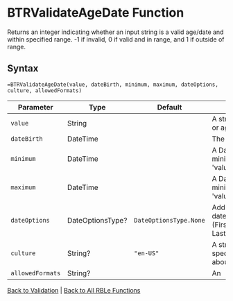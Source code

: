 # BTRValidateAgeDate Function

Returns an integer indicating whether an input string is a valid age/date and within specified range. -1 if invalid, 0 if valid and in range, and 1 if outside of range.

## Syntax

```excel
=BTRValidateAgeDate(value, dateBirth, minimum, maximum, dateOptions, culture, allowedFormats)
```

Parameter | Type | Default | Description
---|---|---|---
`value` | String |  | A string that contains a date or age to validate.
`dateBirth` | DateTime |  | The participant's date of birth.
`minimum` | DateTime |  | A DateTime representing the minimum value allowed if 'value' is a date.
`maximum` | DateTime |  | A DateTime representing the minimum value allowed if 'value' is a date.
`dateOptions` | DateOptionsType? | `DateOptionsType.None` | Additional options to apply to date (FirstOfMonthOrCoincident=1, LastOfMonthOrCoincident=2).
`culture` | String? | `"en-US"` | A string that supplies culture-specific format information about 'value'.
`allowedFormats` | String? |  | An | delimitted string that supplies a list of allowable formats to attempt to parse 'value'.

[Back to Validation](RBLeValidation.md) | [Back to All RBLe Functions](RBLe.md#function-documentation)